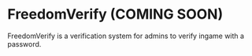 # FreedomVerify (COMING SOON)
FreedomVerify is a verification system for admins to verify ingame with a password.
